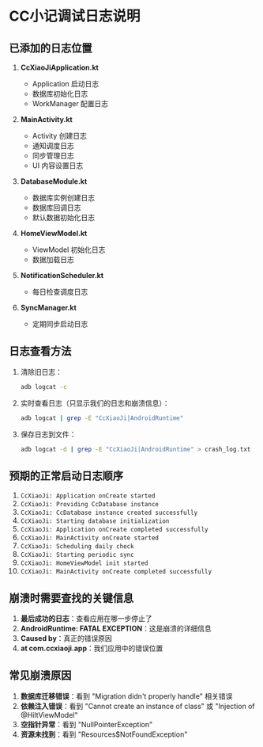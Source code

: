 # CC小记调试日志说明

## 已添加的日志位置

1. **CcXiaoJiApplication.kt**
   - Application 启动日志
   - 数据库初始化日志
   - WorkManager 配置日志

2. **MainActivity.kt**
   - Activity 创建日志
   - 通知调度日志
   - 同步管理日志
   - UI 内容设置日志

3. **DatabaseModule.kt**
   - 数据库实例创建日志
   - 数据库回调日志
   - 默认数据初始化日志

4. **HomeViewModel.kt**
   - ViewModel 初始化日志
   - 数据加载日志

5. **NotificationScheduler.kt**
   - 每日检查调度日志

6. **SyncManager.kt**
   - 定期同步启动日志

## 日志查看方法

1. 清除旧日志：
   ```bash
   adb logcat -c
   ```

2. 实时查看日志（只显示我们的日志和崩溃信息）：
   ```bash
   adb logcat | grep -E "CcXiaoJi|AndroidRuntime"
   ```

3. 保存日志到文件：
   ```bash
   adb logcat -d | grep -E "CcXiaoJi|AndroidRuntime" > crash_log.txt
   ```

## 预期的正常启动日志顺序

1. `CcXiaoJi: Application onCreate started`
2. `CcXiaoJi: Providing CcDatabase instance`
3. `CcXiaoJi: CcDatabase instance created successfully`
4. `CcXiaoJi: Starting database initialization`
5. `CcXiaoJi: Application onCreate completed successfully`
6. `CcXiaoJi: MainActivity onCreate started`
7. `CcXiaoJi: Scheduling daily check`
8. `CcXiaoJi: Starting periodic sync`
9. `CcXiaoJi: HomeViewModel init started`
10. `CcXiaoJi: MainActivity onCreate completed successfully`

## 崩溃时需要查找的关键信息

1. **最后成功的日志**：查看应用在哪一步停止了
2. **AndroidRuntime: FATAL EXCEPTION**：这是崩溃的详细信息
3. **Caused by**：真正的错误原因
4. **at com.ccxiaoji.app**：我们应用中的错误位置

## 常见崩溃原因

1. **数据库迁移错误**：看到 "Migration didn't properly handle" 相关错误
2. **依赖注入错误**：看到 "Cannot create an instance of class" 或 "Injection of @HiltViewModel"
3. **空指针异常**：看到 "NullPointerException"
4. **资源未找到**：看到 "Resources\$NotFoundException"